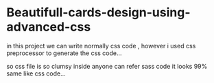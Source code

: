 # Beautifull-cards-design-using-advanced-css


in this project we can write normally css code , 
however i used css preprocessor to generate the css code...

so css file is so clumsy inside anyone can refer sass code it looks 99% same like css code...
